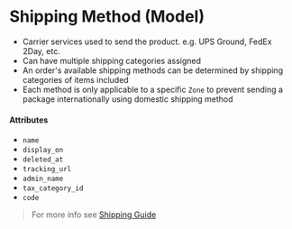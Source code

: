 # Shipping Method (Model)
* Carrier services used to send the product. e.g. UPS Ground, FedEx 2Day, etc.
* Can have multiple shipping categories assigned
* An order's available shipping methods can be determined by shipping categories of items included
* Each method is only applicable to a specific `Zone` to prevent sending a package internationally
using domestic shipping method

#### Attributes
* `name`
* `display_on`
* `deleted_at`
* `tracking_url`
* `admin_name`
* `tax_category_id`
* `code`

> For more info see [Shipping Guide](../business_logic/shipping.md)
